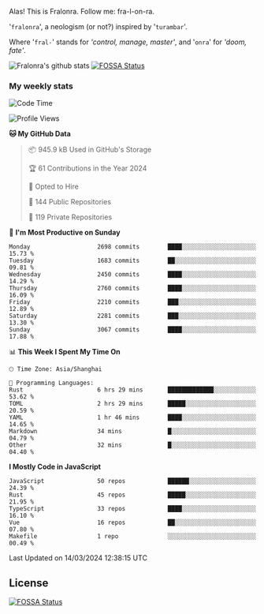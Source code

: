Alas! This is Fralonra. Follow me: fra-l-on-ra.

'`fralonra`', a neologism (or not?) inspired by '`turambar`'.

Where '`fral-`' stands for *'control, manage, master'*, and '`onra`' for *'doom, fate'*.

![Fralonra's github stats](https://github-readme-stats.vercel.app/api?username=fralonra)
[![FOSSA Status](https://app.fossa.com/api/projects/git%2Bgithub.com%2Ffralonra%2Ffralonra.svg?type=shield)](https://app.fossa.com/projects/git%2Bgithub.com%2Ffralonra%2Ffralonra?ref=badge_shield)

### My weekly stats

<!--START_SECTION:waka-->
![Code Time](http://img.shields.io/badge/Code%20Time-4%2C466%20hrs%2046%20mins-blue)

![Profile Views](http://img.shields.io/badge/Profile%20Views-0-blue)

**🐱 My GitHub Data** 

> 📦 945.9 kB Used in GitHub's Storage 
 > 
> 🏆 61 Contributions in the Year 2024
 > 
> 💼 Opted to Hire
 > 
> 📜 144 Public Repositories 
 > 
> 🔑 119 Private Repositories 
 > 
📅 **I'm Most Productive on Sunday** 

```text
Monday                   2698 commits        ████░░░░░░░░░░░░░░░░░░░░░   15.73 % 
Tuesday                  1683 commits        ██░░░░░░░░░░░░░░░░░░░░░░░   09.81 % 
Wednesday                2450 commits        ████░░░░░░░░░░░░░░░░░░░░░   14.29 % 
Thursday                 2760 commits        ████░░░░░░░░░░░░░░░░░░░░░   16.09 % 
Friday                   2210 commits        ███░░░░░░░░░░░░░░░░░░░░░░   12.89 % 
Saturday                 2281 commits        ███░░░░░░░░░░░░░░░░░░░░░░   13.30 % 
Sunday                   3067 commits        ████░░░░░░░░░░░░░░░░░░░░░   17.88 % 
```


📊 **This Week I Spent My Time On** 

```text
🕑︎ Time Zone: Asia/Shanghai

💬 Programming Languages: 
Rust                     6 hrs 29 mins       █████████████░░░░░░░░░░░░   53.62 % 
TOML                     2 hrs 29 mins       █████░░░░░░░░░░░░░░░░░░░░   20.59 % 
YAML                     1 hr 46 mins        ████░░░░░░░░░░░░░░░░░░░░░   14.65 % 
Markdown                 34 mins             █░░░░░░░░░░░░░░░░░░░░░░░░   04.79 % 
Other                    32 mins             █░░░░░░░░░░░░░░░░░░░░░░░░   04.40 % 
```

**I Mostly Code in JavaScript** 

```text
JavaScript               50 repos            ██████░░░░░░░░░░░░░░░░░░░   24.39 % 
Rust                     45 repos            █████░░░░░░░░░░░░░░░░░░░░   21.95 % 
TypeScript               33 repos            ████░░░░░░░░░░░░░░░░░░░░░   16.10 % 
Vue                      16 repos            ██░░░░░░░░░░░░░░░░░░░░░░░   07.80 % 
Makefile                 1 repo              ░░░░░░░░░░░░░░░░░░░░░░░░░   00.49 % 
```




 Last Updated on 14/03/2024 12:38:15 UTC
<!--END_SECTION:waka-->

## License
[![FOSSA Status](https://app.fossa.com/api/projects/git%2Bgithub.com%2Ffralonra%2Ffralonra.svg?type=large)](https://app.fossa.com/projects/git%2Bgithub.com%2Ffralonra%2Ffralonra?ref=badge_large)